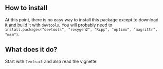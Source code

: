 
<!-- README.md is generated from README.Rmd. Please edit that file -->
How to install
--------------

At this point, there is no easy way to install this package except to download it and build it with `devtools`. You will probably need to `install.packages("devtools", "roxygen2", "Rcpp", "optimx", "magrittr", "msm")`.

What does it do?
----------------

Start with `?emfrail` and also read the vignette
